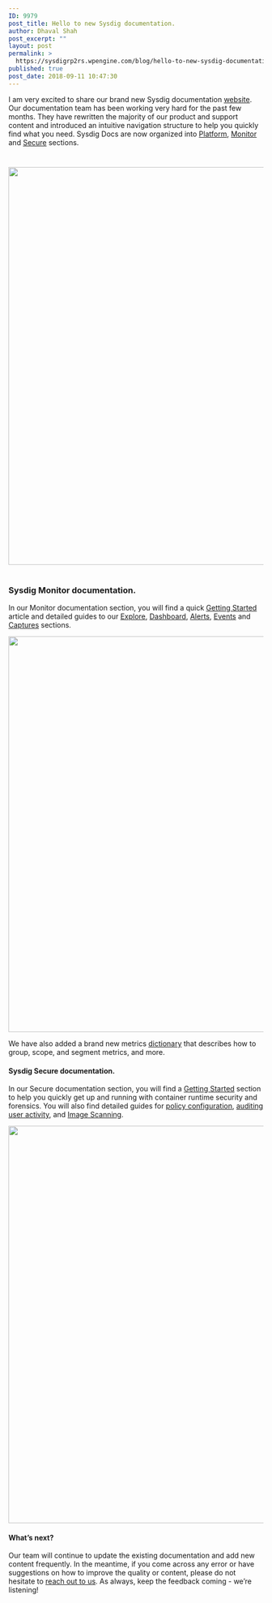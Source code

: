 ```yaml
---
ID: 9979
post_title: Hello to new Sysdig documentation.
author: Dhaval Shah
post_excerpt: ""
layout: post
permalink: >
  https://sysdigrp2rs.wpengine.com/blog/hello-to-new-sysdig-documentation/
published: true
post_date: 2018-09-11 10:47:30
---
```

<span style="font-weight: 400;">I am very excited to share our brand new Sysdig documentation </span>[<span style="font-weight: 400;">website</span>][1]<span style="font-weight: 400;">. Our documentation team has been working very hard for the past few months. They have rewritten the majority of our product and support content and introduced an intuitive navigation structure to help you quickly find what you need. Sysdig Docs are now organized into </span>[<span style="font-weight: 400;">Platform</span>][1]<span style="font-weight: 400;">, </span>[<span style="font-weight: 400;">Monitor</span>][2]<span style="font-weight: 400;"> and </span>[<span style="font-weight: 400;">Secure</span>][3]<span style="font-weight: 400;"> sections.<br /><br /></span>

[][4]
### <span style="text-decoration: underline;"><b><a href="https://sysdigrp2rs.wpengine.com/wp-content/uploads/2018/09/Platform_Docs.gif"><img src="https://sysdigrp2rs.wpengine.com/wp-content/uploads/2018/09/Platform_Docs.gif" alt="" width="1324" height="785" class="size-full wp-image-10127 aligncenter" /></a><br /><br /><br /></b></span>Sysdig Monitor documentation.

<span style="font-weight: 400;">In our Monitor documentation section, you will find a quick </span>[<span style="font-weight: 400;">Getting Started</span>][5]<span style="font-weight: 400;"> article and detailed guides to our </span>[<span style="font-weight: 400;">Explore</span>][6]<span style="font-weight: 400;">, </span>[<span style="font-weight: 400;">Dashboard</span>][7]<span style="font-weight: 400;">, </span>[<span style="font-weight: 400;">Alerts</span>][8]<span style="font-weight: 400;">, </span>[<span style="font-weight: 400;">Events</span>][9]<span style="font-weight: 400;"> and </span>[<span style="font-weight: 400;">Captures</span>][10]<span style="font-weight: 400;"> sections.</span>

  
[][11][<img src="https://sysdigrp2rs.wpengine.com/wp-content/uploads/2018/09/Monitor_Docs.gif" alt="" width="1320" height="781" class="alignnone wp-image-10113 size-full" />][12]  
  
<span style="font-weight: 400;">We have also added a brand new metrics </span>[<span style="font-weight: 400;">dictionary</span>][13]<span style="font-weight: 400;"> that describes how to group, scope, and segment metrics, and more. </span>

  
#### Sysdig Secure documentation.

<span style="font-weight: 400;">In our Secure documentation section, you will find a </span>[<span style="font-weight: 400;">Getting Started</span>][14]<span style="font-weight: 400;"> section to help you quickly get up and running with </span><span style="font-weight: 400;">container runtime security and forensics. You will also find detailed guides for</span> [<span style="font-weight: 400;">policy configuration</span>][15]<span style="font-weight: 400;">, </span>[<span style="font-weight: 400;">auditing user activity</span>][16]<span style="font-weight: 400;">, and </span>[<span style="font-weight: 400;">Image Scanning</span>][17]<span style="font-weight: 400;">.</span>

  
[<img src="https://sysdigrp2rs.wpengine.com/wp-content/uploads/2018/09/Secure_Docs.gif" alt="" width="1326" height="784" class="alignnone size-full wp-image-10115" />][18]  
  
  
#### What’s next?

<span style="font-weight: 400;">Our team will continue to update the existing documentation and add new content frequently. In the meantime, if you come across any error or have suggestions on how to improve the quality or content, please do not hesitate to </span>[<span style="font-weight: 400;">reach out to us</span>][19]<span style="font-weight: 400;">. As always, keep the feedback coming - we’re listening!<br /><br /><br /></span>

 [1]: https://sysdigdocs.atlassian.net/wiki/spaces/Platform/overview
 [2]: https://sysdigdocs.atlassian.net/wiki/spaces/Monitor/overview
 [3]: https://sysdigdocs.atlassian.net/wiki/spaces/Secure/overview
 [4]: https://sysdigrp2rs.wpengine.com/wp-content/uploads/2018/09/2018-08-30_15-32-18.gif
 [5]: https://sysdigdocs.atlassian.net/wiki/spaces/Monitor/pages/199721030/Getting+Started
 [6]: https://sysdigdocs.atlassian.net/wiki/spaces/Monitor/pages/215744574/Explore
 [7]: https://sysdigdocs.atlassian.net/wiki/spaces/Monitor/pages/205488166/Dashboards
 [8]: https://sysdigdocs.atlassian.net/wiki/spaces/Monitor/pages/205324292/Alerts
 [9]: https://sysdigdocs.atlassian.net/wiki/spaces/Monitor/pages/223150119/Events
 [10]: https://sysdigdocs.atlassian.net/wiki/spaces/Monitor/pages/205684760/Captures
 [11]: https://sysdigrp2rs.wpengine.com/wp-content/uploads/2018/09/2018-08-30_15-42-59.gif
 [12]: https://sysdigrp2rs.wpengine.com/wp-content/uploads/2018/09/Monitor_Docs.gif
 [13]: https://sysdigdocs.atlassian.net/wiki/spaces/Monitor/pages/208830488/Metrics+Dictionary
 [14]: https://sysdigdocs.atlassian.net/wiki/spaces/Secure/pages/3768655/Getting+Started
 [15]: https://sysdigdocs.atlassian.net/wiki/spaces/Secure/pages/4653175/Configuration#Configuration-Policies
 [16]: https://sysdigdocs.atlassian.net/wiki/spaces/Secure/pages/4653175/Configuration#Configuration-Groupings
 [17]: https://sysdigdocs.atlassian.net/wiki/spaces/Secure/pages/256507943/Image+Scanning
 [18]: https://sysdigrp2rs.wpengine.com/wp-content/uploads/2018/09/Secure_Docs.gif
 [19]: https://sysdigdocs.atlassian.net/wiki/spaces/Platform/pages/250576904/Documentation+Feedback